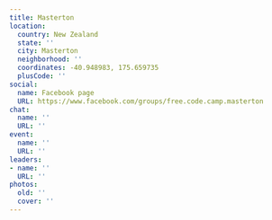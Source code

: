 ```yaml
---
title: Masterton
location:
  country: New Zealand
  state: ''
  city: Masterton
  neighborhood: ''
  coordinates: -40.948983, 175.659735
  plusCode: ''
social:
  name: Facebook page
  URL: https://www.facebook.com/groups/free.code.camp.masterton
chat:
  name: ''
  URL: ''
event:
  name: ''
  URL: ''
leaders:
- name: ''
  URL: ''
photos:
  old: ''
  cover: ''
---
```

